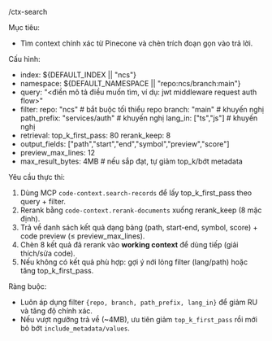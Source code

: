 /ctx-search

Mục tiêu:
- Tìm context chính xác từ Pinecone và chèn trích đoạn gọn vào trả lời.

Cấu hình:
- index: ${DEFAULT_INDEX || "ncs"}
- namespace: ${DEFAULT_NAMESPACE || "repo:ncs/branch:main"}
- query: "<điền mô tả điều muốn tìm, ví dụ: jwt middleware request auth flow>"
- filter:
    repo: "ncs"                      # bắt buộc tối thiểu repo
    branch: "main"                   # khuyến nghị
    path_prefix: "services/auth"     # khuyến nghị
    lang_in: ["ts","js"]             # khuyến nghị
- retrieval:
    top_k_first_pass: 80
    rerank_keep: 8
- output_fields: ["path","start","end","symbol","preview","score"]
- preview_max_lines: 12
- max_result_bytes: 4MB              # nếu sắp đạt, tự giảm top_k/bớt metadata

Yêu cầu thực thi:
1) Dùng MCP `code-context.search-records` để lấy top_k_first_pass theo query + filter.
2) Rerank bằng `code-context.rerank-documents` xuống rerank_keep (8 mặc định).
3) Trả về danh sách kết quả dạng bảng (path, start-end, symbol, score) + code preview (≤ preview_max_lines).
4) Chèn 8 kết quả đã rerank vào **working context** để dùng tiếp (giải thích/sửa code).
5) Nếu không có kết quả phù hợp: gợi ý nới lỏng filter (lang/path) hoặc tăng top_k_first_pass.

Ràng buộc:
- Luôn áp dụng filter `{repo, branch, path_prefix, lang_in}` để giảm RU và tăng độ chính xác.
- Nếu vượt ngưỡng trả về (~4MB), ưu tiên giảm `top_k_first_pass` rồi mới bỏ bớt `include_metadata/values`.
